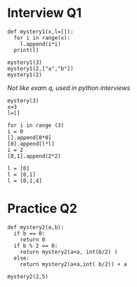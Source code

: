 # Interview Q1
```
def mystery1(x,l=[]):
  for i in range(x):
    l.append(i*i)
  print(l)
  
mystery1(3)
mystery1(2,["a","b"])
mystery1(2)

```
*Not like exam q, used in python interviews*

```
mystery(3)
x=3
l=[]

for i in range (3)
i = 0
[].append[0*0]
[0].append[l*l]
i = 2
[0,1].append(2*2)

l = [0]
l = [0,1]
l = [0,1,4]
```

# Practice Q2
```
def mystery2(a,b):
  if b == 0:
    return 0
  if b % 2 == 0:
    return mystery2(a+a, int(b/2) )
  else:
    return mystery2(a+a,int( b/2)) + a

mystery2(2,5)
```
